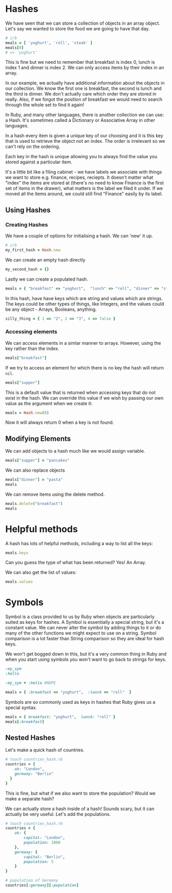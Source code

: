 
# Hashes

We have seen that we can store a collection of objects in an array object. Let's say we
wanted to store the food we are going to have that day.

```ruby 
# irb
meals = [ 'yoghurt', 'roll', 'steak' ]
meals[0]
# => 'yoghurt'
```

This is fine but we need to remember that breakfast is index 0, lunch is index 1 and dinner is index 2. We can only access items by their index in an array.

In our example, we actually have additional information about the objects in our collection. We know the first one is breakfast, the second is lunch and the third is dinner. We don't actually care which order they are stored in really. Also, if we forgot the position of breakfast we would need to search through the whole set to find it again!

In Ruby, and many other languages, there is another collection we can use: a Hash. It's sometimes called a Dictionary or Associative Array in other languages.

In a hash every item is given a unique key of our choosing and it is this key that is used to retrieve the object not an index. The order is irrelevant so we can't rely on the ordering.

Each key in the hash is unique allowing you to always find the value you stored against a particular item.

It's a little bit like a filing cabinet - we have labels we associate with things we want to store e.g. finance, recipes, reciepts. It doesn't matter what "index" the items are stored at (there's no need to know Finance is the first set of items in the drawer), what matters is the label we filed it under. If we moved all the items around, we could still find "Finance" easily by its label.

## Using Hashes

### Creating Hashes

We have a couple of options for initialising a hash. We can 'new' it up.
```ruby
# irb
my_first_hash = Hash.new
```

We can create an empty hash directly

```ruby
my_second_hash = {}
```

Lastly we can create a populated hash.

```ruby
meals = { "breakfast" => "yoghurt",  "lunch" => "roll", "dinner" => "steak" }
```

In this hash, have have keys which are string and values which are strings. The keys could be other types of things, like Integers, and the values could be any object - Arrays, Booleans, anything.

```ruby
silly_thing = { 1 => "2", 2 => "3", 4 => false }
```

### Accessing elements

We can access elements in a simlar manner to arrays. However, using the key rather than the index.

```ruby
meals["breakfast"]
```

If we try to access an element for which there is no key the hash will return `nil`. 

```ruby
meals["supper"]
```

This is a default value that is returned when accessing keys that do not exist in the hash. We can override this value if we wish by passing our own value as the argument when we create it:

```ruby
meals = Hash.new(0)
```

Now it will always return 0 when a key is not found. 

## Modifying Elements

We can add objects to a hash much like we would assign variable.

```ruby
meals["supper"] = "pancakes"
```

We can also replace objects

```ruby
meals["dinner"] = "pasta"
meals
```

We can remove items using the delete method.

```ruby
meals.delete("breakfast")
meals
```


# Helpful methods

A hash has lots of helpful methods, including a way to list all the keys:

```ruby
meals.keys
```

Can you guess the type of what has been returned? Yes! An Array.

We can also get the list of values:

```ruby
meals.values
```

# Symbols

Symbol is a class provided to us by Ruby when objects are particularly suited as keys for hashes.  A Symbol is essentially a special string, but it's a constant value. We can never alter the symbol by adding things to it or do many of the other functions we might expect to use on a string. Symbol comparison is a lot faster than String comparison so they are ideal for hash keys.

We won't get bogged down in this, but it's a very common thing in Ruby and when you start using symbols you won't want to go back to strings for keys.

```ruby
:my_sym
:hello

:my_sym + :hello #NOPE
```

```ruby
meals = { :breakfast => "yoghurt",  :lunch => "roll"  }
```

Symbols are so commonly used as keys in hashes that Ruby gives us a special syntax.

```ruby
meals = { breakfast: "yoghurt",  lunch: "roll" }
meals[:breakfast]
```

## Nested Hashes

Let's make a quick hash of countries.

```ruby
# touch countries_hash.rb
countries = {
    uk: "London",
    germany: "Berlin"
  }
}
```

This is fine, but what if we also want to store the population? Would we make a separate hash?

We can actually store a hash inside of a hash! Sounds scary, but it can actually be very useful. Let's add the populations.

```ruby
# touch countries_hash.rb
countries = {
	uk: {
		capital: "London",
		population: 1000
	},
	germany: {
		capital: "Berlin",
		population: 5
	}
}
```


```ruby
# population of Germany
countries[:germany][:population]
```


